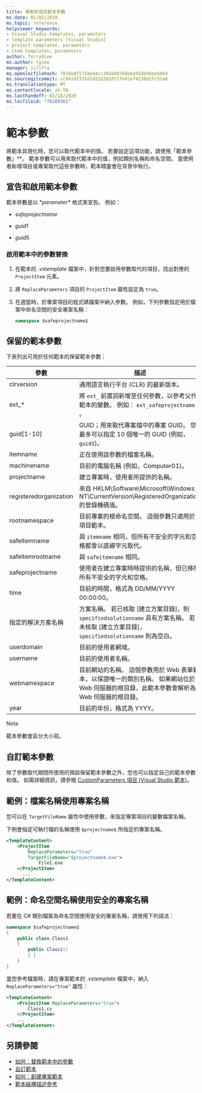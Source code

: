 ```yaml
---
title: 專案和項目範本參數
ms.date: 01/02/2018
ms.topic: reference
helpviewer_keywords:
- Visual Studio templates, parameters
- template parameters [Visual Studio]
- project templates, parameters
- item templates, parameters
author: TerryGLee
ms.author: tglee
manager: jillfra
ms.openlocfilehash: 7076e8f5718e44cc382eb0768e6456dbd6ee5664
ms.sourcegitcommit: cc841df335d1d22d281871fe41e74238d2fc52a6
ms.translationtype: MT
ms.contentlocale: zh-TW
ms.lasthandoff: 03/18/2020
ms.locfileid: "78169361"
---
```

# <a name="template-parameters"></a>範本參數

將範本具現化時，您可以取代範本中的值。 若要設定這項功能，請使用「範本參數」**。 範本參數可以用來取代範本中的值，例如類別名稱和命名空間。 當使用者新增項目或專案取代這些參數時，範本精靈會在背景中執行。

## <a name="declare-and-enable-template-parameters"></a>宣告和啟用範本參數

範本參數是以 $*parameter*$ 格式來宣告。 例如：

- $safeprojectname$

- $guid1$

- $guid5$

### <a name="enable-parameter-substitution-in-templates"></a>啟用範本中的參數替換

1. 在範本的 *.vstemplate* 檔案中，針對您要啟用參數取代的項目，找出對應的 `ProjectItem` 元素。

1. 將 `ReplaceParameters` 項目的 `ProjectItem` 屬性設定為 `true`。

1. 在適當時，於專案項目的程式碼檔案中納入參數。 例如，下列參數指定用於檔案中命名空間的安全專案名稱：

    ```csharp
    namespace $safeprojectname$
    ```

## <a name="reserved-template-parameters"></a>保留的範本參數

下表列出可用於任何範本的保留範本參數：

|參數|描述|
|---------------|-----------------|
|clrversion|通用語言執行平台 (CLR) 的最新版本。|
|ext_*|將 `ext_` 前置詞新增至任何參數，以參考父代範本的變數。 例如： `ext_safeprojectname` 。|
|guid[1-10]|GUID；用來取代專案檔中的專案 GUID。 您最多可以指定 10 個唯一的 GUID (例如，`guid1`)。|
|itemname|正在使用該參數的檔案名稱。|
|machinename|目前的電腦名稱 (例如，Computer01)。|
|projectname|建立專案時，使用者所提供的名稱。|
|registeredorganization|來自 HKLM\Software\Microsoft\Windows NT\CurrentVersion\RegisteredOrganization 的登錄機碼值。|
|rootnamespace|目前專案的根命名空間。 這個參數只適用於項目範本。|
|safeitemname|與 `itemname` 相同，但所有不安全的字元和空格都會以底線字元取代。|
|safeitemrootname|與 `safeitemname` 相同。|
|safeprojectname|使用者在建立專案時時提供的名稱，但已移除所有不安全的字元和空格。|
|time|目前的時間，格式為 DD/MM/YYYY 00:00:00。|
|指定的解決方案名稱|方案名稱。 若已核取 [建立方案目錄]，則 `specifiedsolutionname` 具有方案名稱。 若未核取 [建立方案目錄]，`specifiedsolutionname` 則為空白。|
|userdomain|目前的使用者網域。|
|username|目前的使用者名稱。|
|webnamespace|目前網站的名稱。 這個參數用於 Web 表單範本，以保證唯一的類別名稱。 如果網站位於 Web 伺服器的根目錄，此範本參數會解析為 Web 伺服器的根目錄。|
|year|目前的年份，格式為 YYYY。|

> [!NOTE]
> 範本參數會區分大小寫。

## <a name="custom-template-parameters"></a>自訂範本參數

除了參數取代期間所使用的預設保留範本參數之外，您也可以指定自己的範本參數和值。 如需詳細資訊，請參閱 [CustomParameters 項目 (Visual Studio 範本)](../extensibility/customparameters-element-visual-studio-templates.md)。

## <a name="example-use-the-project-name-for-a-file-name"></a>範例：檔案名稱使用專案名稱

您可以在 `TargetFileName` 屬性中使用參數，來指定專案項目的變數檔案名稱。

下例會指定可執行檔的名稱使用 `$projectname$` 所指定的專案名稱。

```xml
<TemplateContent>
    <ProjectItem
        ReplaceParameters="true"
        TargetFileName="$projectname$.exe">
            File1.exe
    </ProjectItem>
      ...
</TemplateContent>
```

## <a name="example-use-the-safe-project-name-for-the-namespace-name"></a>範例：命名空間名稱使用安全的專案名稱

若要在 C# 類別檔案為命名空間使用安全的專案名稱，請使用下列語法：

```csharp
namespace $safeprojectname$
{
    public class Class1
    {
        public Class1()
        { }
    }
}
```

當您參考檔案時，請在專案範本的 *.vstemplate* 檔案中，納入 `ReplaceParameters="true"` 屬性：

```xml
<TemplateContent>
    <ProjectItem ReplaceParameters="true">
        Class1.cs
    </ProjectItem>
    ...
</TemplateContent>
```

## <a name="see-also"></a>另請參閱

- [如何：替換範本中的參數](how-to-substitute-parameters-in-a-template.md)
- [自訂範本](../ide/customizing-project-and-item-templates.md)
- [如何：創建專案範本](../ide/how-to-create-project-templates.md)
- [範本結構描述參考](../extensibility/visual-studio-template-schema-reference.md)
